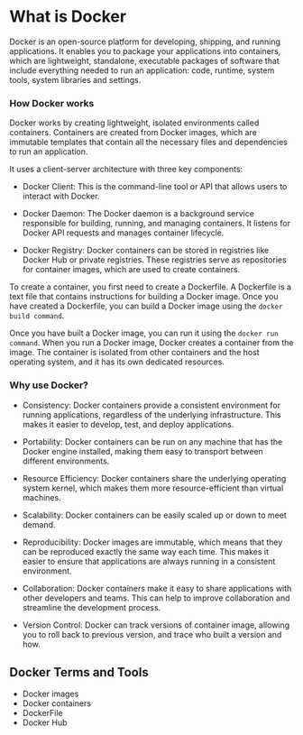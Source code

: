# What is Docker

Docker is an open-source platform for developing, shipping, and running applications. It enables you to package your applications into containers, which are lightweight, standalone, executable packages of software that include everything needed to run an application: code, runtime, system tools, system libraries and settings.

### How Docker works

Docker works by creating lightweight, isolated environments called containers. Containers are created from Docker images, which are immutable templates that contain all the necessary files and dependencies to run an application.

It uses a client-server architecture with three key components:

- Docker Client: This is the command-line tool or API that allows users to interact with Docker.

- Docker Daemon: The Docker daemon is a background service responsible for building, running, and managing containers. It listens for Docker API requests and manages container lifecycle.

- Docker Registry: Docker containers can be stored in registries like Docker Hub or private registries. These registries serve as repositories for container images, which are used to create containers.

To create a container, you first need to create a Dockerfile. A Dockerfile is a text file that contains instructions for building a Docker image. Once you have created a Dockerfile, you can build a Docker image using the `docker build command`.

Once you have built a Docker image, you can run it using the `docker run command`. When you run a Docker image, Docker creates a container from the image. The container is isolated from other containers and the host operating system, and it has its own dedicated resources.

### Why use Docker?

- Consistency: Docker containers provide a consistent environment for running applications, regardless of the underlying infrastructure. This makes it easier to develop, test, and deploy applications.

- Portability: Docker containers can be run on any machine that has the Docker engine installed, making them easy to transport between different environments.

- Resource Efficiency: Docker containers share the underlying operating system kernel, which makes them more resource-efficient than virtual machines.

- Scalability: Docker containers can be easily scaled up or down to meet demand.

- Reproducibility: Docker images are immutable, which means that they can be reproduced exactly the same way each time. This makes it easier to ensure that applications are always running in a consistent environment.

- Collaboration: Docker containers make it easy to share applications with other developers and teams. This can help to improve collaboration and streamline the development process.

- Version Control: Docker can track versions of container image, allowing you to roll back to previous version, and trace who built a version and how.

## Docker Terms and Tools

- Docker images
- Docker containers
- DockerFile
- Docker Hub
